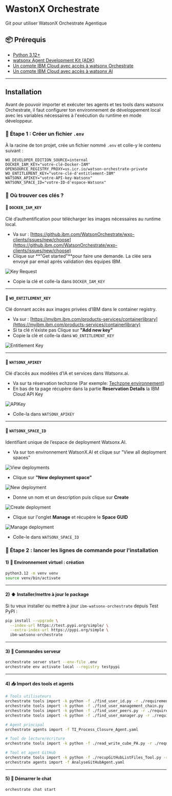 # WastonX Orchestrate

Git pour utiliser WatsonX Orchestrate Agentique

## 📦 Prérequis

- [Python 3.12+](https://www.python.org/)
- [watsonx Agent Development Kit (ADK)](https://developer.watson-orchestrate.ibm.com)
- [Un compte IBM Cloud avec accès à watsonx Orchestrate](https://cloud.ibm.com/)
- [Un compte IBM Cloud avec accès à watsonx AI](https://cloud.ibm.com/)

---

## Installation

Avant de pouvoir importer et exécuter tes agents et tes tools dans watsonx Orchestrate, il faut configurer ton environnement de développement local avec les variables nécessaires à l'exécution du runtime en mode développeur.

### 📄 Étape 1 : Créer un fichier `.env`

À la racine de ton projet, crée un fichier nommé `.env` et colle-y le contenu suivant :

```env
WO_DEVELOPER_EDITION_SOURCE=internal
DOCKER_IAM_KEY="votre-clé-Docker-IAM"
OPENSOURCE_REGISTRY_PROXY=us.icr.io/watson-orchestrate-private
WO_ENTITLEMENT_KEY="votre-clé-d'entitlement-IBM"
WATSONX_APIKEY="votre-API-key-Watsonx"
WATSONX_SPACE_ID="votre-ID-d'espace-Watsonx"
```

### 🔑 Où trouver ces clés ?

#### 🔹 `DOCKER_IAM_KEY`

Clé d’authentification pour télécharger les images nécessaires au runtime local.

- Va sur : [https://github.ibm.com/WatsonOrchestrate/wxo-clients/issues/new/choose](https://github.ibm.com/WatsonOrchestrate/wxo-clients/issues/new/choose)
- Clique sur **"Get started"**pour faire une demande. La clée sera envoyé par email après validation des équipes IBM.

![Key Request](docs/img/KeyRequest.png)

- Copie la clé et colle-la dans `DOCKER_IAM_KEY`

---

#### 🔹 `WO_ENTITLEMENT_KEY`

Clé donnant accès aux images privées d’IBM dans le container registry.

- Va sur : [https://myibm.ibm.com/products-services/containerlibrary](https://myibm.ibm.com/products-services/containerlibrary)
- Si ta clé n'éxiste pas Clique sur **"Add new key"**
- Copie la clé et colle-la dans `WO_ENTITLEMENT_KEY`

![Entitlement Key](docs/img/EntitlementKey.png)

---

#### 🔹 `WATSONX_APIKEY`

Clé d’accès aux modèles d’IA et services dans Watsonx.ai.

- Va sur ta réservation techzone (Par exemple: [Techzone environnement](https://techzone.ibm.com/my/reservations/create/64e6866b41bf2a0017d986ad))
- En bas de ta page récupère dans la partie **Reservation Details** la IBM Cloud API Key

![APIKey](docs/img/IBMAPIKEY.png)

- Colle-la dans `WATSONX_APIKEY`

---

#### 🔹 `WATSONX_SPACE_ID`

Identifiant unique de l’espace de deployment Watsonx.AI.

- Va sur ton environnement WatsonX.AI et clique sur "View all deployment spaces"

![View deployments](docs/img/ViewDeployments.png)

- Clique sur **"New deployment space"**

![New deployment](docs/img/newDeployment.png)

- Donne un nom et un description puis clique sur **Create**

![Create deployment](docs/img/createDeployment.png)

- Clique sur l'onglet **Manage** et récupère le **Space GUID**

![Manage deployment](docs/img/manageDeployment.png)

- Colle-le dans `WATSONX_SPACE_ID`

### 📄 Étape 2 : lancer les lignes de commande pour l'installation

#### 1) 🐍 Environnement virtuel : création

```bash
python3.12 -m venv venv
source venv/bin/activate
```

---

#### 2) ⬆️ Installer/mettre à jour le package

Si tu veux installer ou mettre à jour `ibm-watsonx-orchestrate` depuis Test PyPI :

```bash
pip install --upgrade \
  --index-url https://test.pypi.org/simple/ \
  --extra-index-url https://pypi.org/simple \
  ibm-watsonx-orchestrate
```

---

#### 3) 🚀 Commandes serveur

```bash
orchestrate server start --env-file .env
orchestrate env activate local --registry testpypi
```

---

#### 4) 📥 Import des tools et agents

```bash
# Tools utilisateurs
orchestrate tools import -k python -f ./find_user_id.py -r ./requirements.txt  
orchestrate tools import -k python -f ./find_user_management_chain.py -r ./requirements.txt  
orchestrate tools import -k python -f ./find_user_peers.py -r ./requirements.txt  
orchestrate tools import -k python -f ./find_user_manager.py -r ./requirements.txt  

# Agent principal
orchestrate agents import -f TI_Process_Closure_Agent.yaml

# Tool de lecture/écriture
orchestrate tools import -k python -f ./read_write_cube_PA.py -r ./requirements.txt  

# Tool et agent GitHub
orchestrate tools import -k python -f ./recupGitHubListFiles_Tool.py -r ./requirements.txt  
orchestrate agents import -f AnalyseGitHubAgent.yaml
```

---

#### 5) 💬 Démarrer le chat

```bash
orchestrate chat start
```
